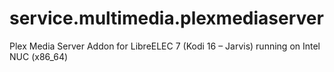 # service.multimedia.plexmediaserver
Plex Media Server Addon for LibreELEC 7 (Kodi 16 – Jarvis) running on Intel NUC (x86_64)

